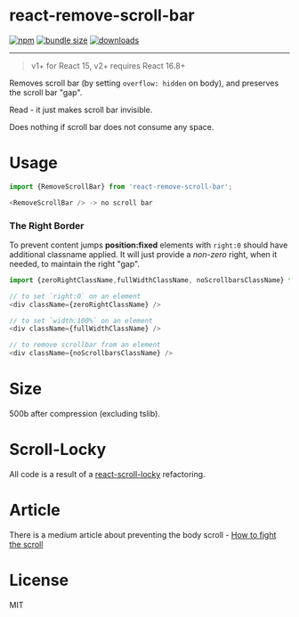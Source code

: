 <h1>react-remove-scroll-bar</h1>

[![npm](https://img.shields.io/npm/v/react-remove-scroll-bar.svg)](https://www.npmjs.com/package/react-remove-scroll-bar)
[![bundle size](https://badgen.net/bundlephobia/minzip/react-remove-scroll-bar)](https://bundlephobia.com/result?p=react-remove-scroll-bar)
[![downloads](https://badgen.net/npm/dm/react-remove-scroll-bar)](https://www.npmtrends.com/react-remove-scroll-bar)

<hr />

> v1+ for React 15, v2+ requires React 16.8+

Removes scroll bar (by setting `overflow: hidden` on body), and preserves the scroll bar "gap".

Read - it just makes scroll bar invisible.

Does nothing if scroll bar does not consume any space.

# Usage

```js
import {RemoveScrollBar} from 'react-remove-scroll-bar';

<RemoveScrollBar /> -> no scroll bar
```

### The Right Border

To prevent content jumps **position:fixed** elements with `right:0` should have additional classname applied.
It will just provide a _non-zero_ right, when it needed, to maintain the right "gap".

```js
import {zeroRightClassName,fullWidthClassName, noScrollbarsClassName} from 'react-remove-scroll-bar';

// to set `right:0` on an element
<div className={zeroRightClassName} />

// to set `width:100%` on an element
<div className={fullWidthClassName} />

// to remove scrollbar from an element
<div className={noScrollbarsClassName} />

```

# Size

500b after compression (excluding tslib).

# Scroll-Locky

All code is a result of a [react-scroll-locky](https://github.com/theKashey/react-scroll-locky) refactoring.

# Article

There is a medium article about preventing the body scroll - [How to fight the <body> scroll](https://medium.com/@antonkorzunov/how-to-fight-the-body-scroll-2b00267b37ac)

# License

MIT
